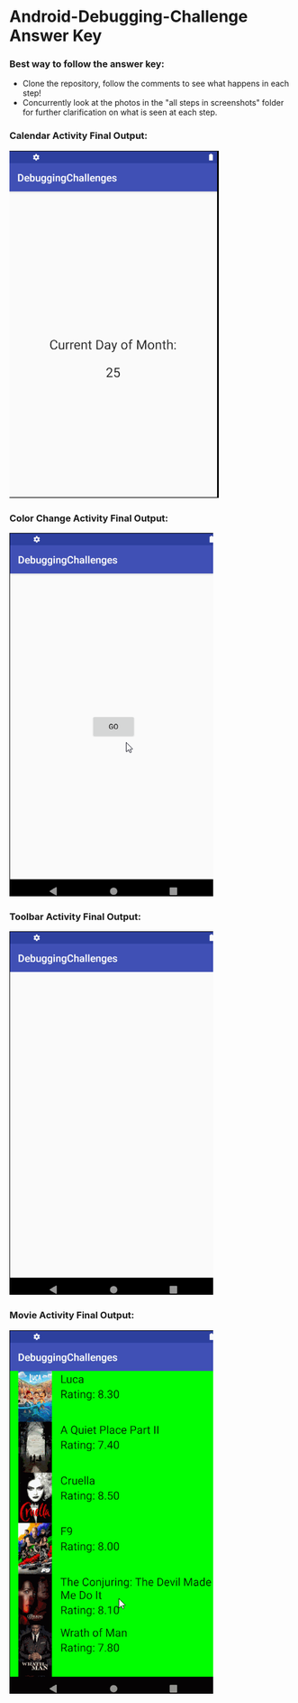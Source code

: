 # Android-Debugging-Challenge Answer Key

### Best way to follow the answer key:
- Clone the repository, follow the comments to see what happens in each step!
- Concurrently look at the photos in the "all steps in screenshots" folder for further clarification on what is seen at each step.

### Calendar Activity Final Output:
![alt text](https://github.com/jmnguyen1999/android-debugging-challenges/blob/master/all%20final%20outputs/calendar%20final%20output.png)

### Color Change Activity Final Output:
![alt text](https://github.com/jmnguyen1999/android-debugging-challenges/blob/master/all%20final%20outputs/color%20change%20final%20output.gif)

### Toolbar Activity Final Output:
![alt text](https://github.com/jmnguyen1999/android-debugging-challenges/blob/master/all%20final%20outputs/toolbar%20final%20output.gif)

### Movie Activity Final Output:
![alt text](https://github.com/jmnguyen1999/android-debugging-challenges/blob/master/all%20final%20outputs/movies%20final%20output.gif)
